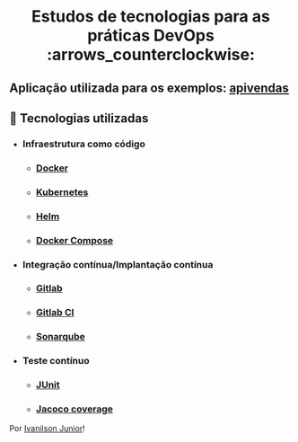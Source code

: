 <h1 align="center">Estudos de tecnologias para as práticas DevOps :arrows_counterclockwise:</h1>

## Aplicação utilizada para os exemplos: [apivendas](https://github.com/ivanilsonaraujojr/apivendas)

## :wrench: Tecnologias utilizadas
* ### Infraestrutura como código
    * ### [Docker](https://docs.docker.com/)
    * ### [Kubernetes](https://kubernetes.io/pt/docs/home/)
    * ### [Helm](https://helm.sh/docs/)
    * ### [Docker Compose](https://docs.docker.com/compose)
    
* ### Integração contínua/Implantação contínua
    * ### [Gitlab](https://gitlab.com)
    * ### [Gitlab CI](https://docs.gitlab.com/ee/ci/)
    * ### [Sonarqube](https://docs.sonarqube.org/latest/)
* ### Teste contínuo
    * ### [JUnit](https://junit.org/junit5/docs/current/user-guide/)
    * ### [Jacoco coverage](https://www.jacoco.org/jacoco/trunk/doc/)

Por [Ivanilson Junior](https://www.linkedin.com/in/ivanilson-junior-052937186/)!